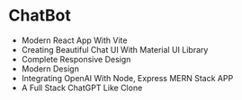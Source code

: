 # ChatBot
- Modern React App With Vite
- Creating Beautiful Chat UI With Material UI Library
- Complete Responsive Design
- Modern Design
- Integrating OpenAI With Node, Express MERN Stack APP
- A Full Stack ChatGPT Like Clone
